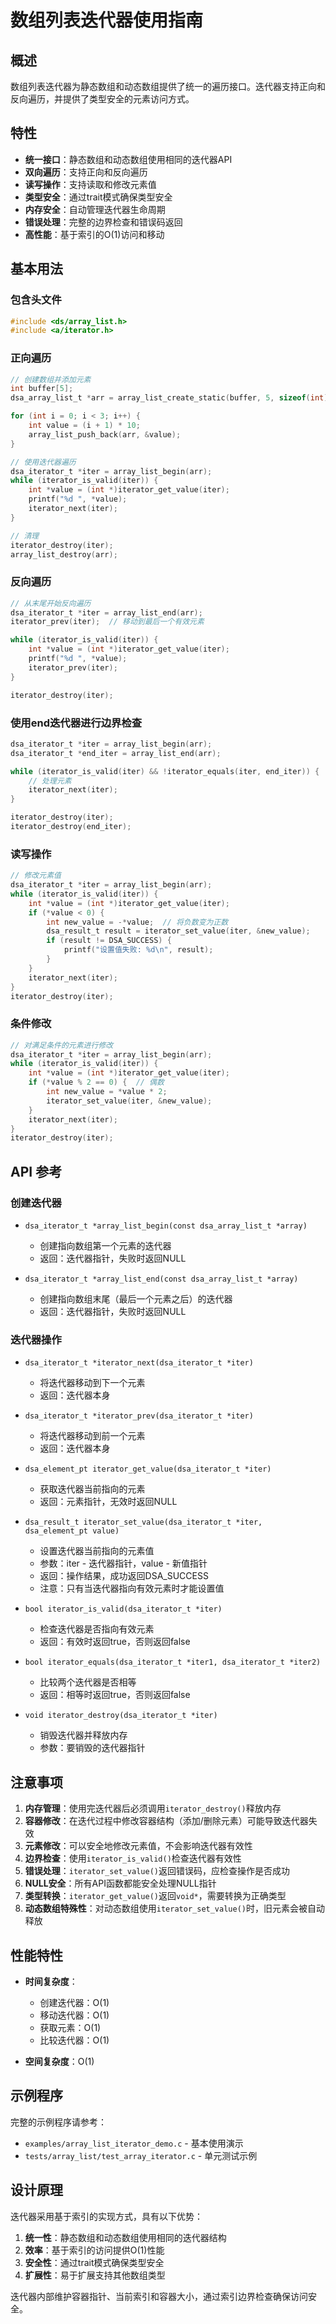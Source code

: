 # 数组列表迭代器使用指南

## 概述

数组列表迭代器为静态数组和动态数组提供了统一的遍历接口。迭代器支持正向和反向遍历，并提供了类型安全的元素访问方式。

## 特性

- **统一接口**：静态数组和动态数组使用相同的迭代器API
- **双向遍历**：支持正向和反向遍历
- **读写操作**：支持读取和修改元素值
- **类型安全**：通过trait模式确保类型安全
- **内存安全**：自动管理迭代器生命周期
- **错误处理**：完整的边界检查和错误码返回
- **高性能**：基于索引的O(1)访问和移动

## 基本用法

### 包含头文件

```c
#include <ds/array_list.h>
#include <a/iterator.h>
```

### 正向遍历

```c
// 创建数组并添加元素
int buffer[5];
dsa_array_list_t *arr = array_list_create_static(buffer, 5, sizeof(int));

for (int i = 0; i < 3; i++) {
    int value = (i + 1) * 10;
    array_list_push_back(arr, &value);
}

// 使用迭代器遍历
dsa_iterator_t *iter = array_list_begin(arr);
while (iterator_is_valid(iter)) {
    int *value = (int *)iterator_get_value(iter);
    printf("%d ", *value);
    iterator_next(iter);
}

// 清理
iterator_destroy(iter);
array_list_destroy(arr);
```

### 反向遍历

```c
// 从末尾开始反向遍历
dsa_iterator_t *iter = array_list_end(arr);
iterator_prev(iter);  // 移动到最后一个有效元素

while (iterator_is_valid(iter)) {
    int *value = (int *)iterator_get_value(iter);
    printf("%d ", *value);
    iterator_prev(iter);
}

iterator_destroy(iter);
```

### 使用end迭代器进行边界检查

```c
dsa_iterator_t *iter = array_list_begin(arr);
dsa_iterator_t *end_iter = array_list_end(arr);

while (iterator_is_valid(iter) && !iterator_equals(iter, end_iter)) {
    // 处理元素
    iterator_next(iter);
}

iterator_destroy(iter);
iterator_destroy(end_iter);
```

### 读写操作

```c
// 修改元素值
dsa_iterator_t *iter = array_list_begin(arr);
while (iterator_is_valid(iter)) {
    int *value = (int *)iterator_get_value(iter);
    if (*value < 0) {
        int new_value = -*value;  // 将负数变为正数
        dsa_result_t result = iterator_set_value(iter, &new_value);
        if (result != DSA_SUCCESS) {
            printf("设置值失败: %d\n", result);
        }
    }
    iterator_next(iter);
}
iterator_destroy(iter);
```

### 条件修改

```c
// 对满足条件的元素进行修改
dsa_iterator_t *iter = array_list_begin(arr);
while (iterator_is_valid(iter)) {
    int *value = (int *)iterator_get_value(iter);
    if (*value % 2 == 0) {  // 偶数
        int new_value = *value * 2;
        iterator_set_value(iter, &new_value);
    }
    iterator_next(iter);
}
iterator_destroy(iter);
```

## API 参考

### 创建迭代器

- `dsa_iterator_t *array_list_begin(const dsa_array_list_t *array)`
  - 创建指向数组第一个元素的迭代器
  - 返回：迭代器指针，失败时返回NULL

- `dsa_iterator_t *array_list_end(const dsa_array_list_t *array)`
  - 创建指向数组末尾（最后一个元素之后）的迭代器
  - 返回：迭代器指针，失败时返回NULL

### 迭代器操作

- `dsa_iterator_t *iterator_next(dsa_iterator_t *iter)`
  - 将迭代器移动到下一个元素
  - 返回：迭代器本身

- `dsa_iterator_t *iterator_prev(dsa_iterator_t *iter)`
  - 将迭代器移动到前一个元素
  - 返回：迭代器本身

- `dsa_element_pt iterator_get_value(dsa_iterator_t *iter)`
  - 获取迭代器当前指向的元素
  - 返回：元素指针，无效时返回NULL

- `dsa_result_t iterator_set_value(dsa_iterator_t *iter, dsa_element_pt value)`
  - 设置迭代器当前指向的元素值
  - 参数：iter - 迭代器指针，value - 新值指针
  - 返回：操作结果，成功返回DSA_SUCCESS
  - 注意：只有当迭代器指向有效元素时才能设置值

- `bool iterator_is_valid(dsa_iterator_t *iter)`
  - 检查迭代器是否指向有效元素
  - 返回：有效时返回true，否则返回false

- `bool iterator_equals(dsa_iterator_t *iter1, dsa_iterator_t *iter2)`
  - 比较两个迭代器是否相等
  - 返回：相等时返回true，否则返回false

- `void iterator_destroy(dsa_iterator_t *iter)`
  - 销毁迭代器并释放内存
  - 参数：要销毁的迭代器指针

## 注意事项

1. **内存管理**：使用完迭代器后必须调用`iterator_destroy()`释放内存
2. **容器修改**：在迭代过程中修改容器结构（添加/删除元素）可能导致迭代器失效
3. **元素修改**：可以安全地修改元素值，不会影响迭代器有效性
4. **边界检查**：使用`iterator_is_valid()`检查迭代器有效性
5. **错误处理**：`iterator_set_value()`返回错误码，应检查操作是否成功
6. **NULL安全**：所有API函数都能安全处理NULL指针
7. **类型转换**：`iterator_get_value()`返回`void*`，需要转换为正确类型
8. **动态数组特殊性**：对动态数组使用`iterator_set_value()`时，旧元素会被自动释放

## 性能特性

- **时间复杂度**：
  - 创建迭代器：O(1)
  - 移动迭代器：O(1)
  - 获取元素：O(1)
  - 比较迭代器：O(1)

- **空间复杂度**：O(1)

## 示例程序

完整的示例程序请参考：
- `examples/array_list_iterator_demo.c` - 基本使用演示
- `tests/array_list/test_array_iterator.c` - 单元测试示例

## 设计原理

迭代器采用基于索引的实现方式，具有以下优势：

1. **统一性**：静态数组和动态数组使用相同的迭代器结构
2. **效率**：基于索引的访问提供O(1)性能
3. **安全性**：通过trait模式确保类型安全
4. **扩展性**：易于扩展支持其他数组类型

迭代器内部维护容器指针、当前索引和容器大小，通过索引边界检查确保访问安全。
